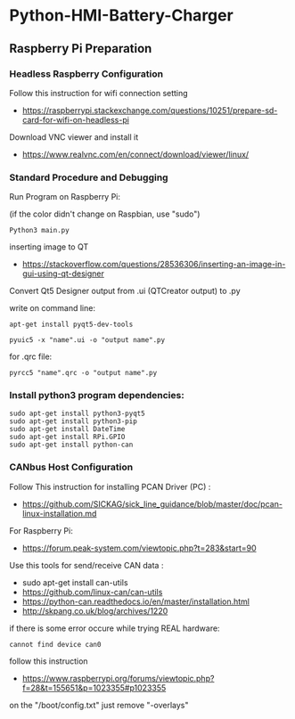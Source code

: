 # Python-HMI-Battery-Charger
## Raspberry Pi Preparation
### Headless Raspberry Configuration
Follow this instruction for wifi connection setting
* https://raspberrypi.stackexchange.com/questions/10251/prepare-sd-card-for-wifi-on-headless-pi

Download VNC viewer and install it
* https://www.realvnc.com/en/connect/download/viewer/linux/

### Standard Procedure and Debugging
Run Program on Raspberry Pi:

(if the color didn't change on Raspbian, use "sudo")
```
Python3 main.py 
```

inserting image to QT
* https://stackoverflow.com/questions/28536306/inserting-an-image-in-gui-using-qt-designer

Convert Qt5 Designer output from .ui (QTCreator output) to .py 

write on command line:
```
apt-get install pyqt5-dev-tools

pyuic5 -x "name".ui -o "output name".py
```
for .qrc file:
```
pyrcc5 "name".qrc -o "output name".py
```

### Install python3 program dependencies:
```
sudo apt-get install python3-pyqt5
sudo apt-get install python3-pip
sudo apt-get install DateTime
sudo apt-get install RPi.GPIO
sudo apt-get install python-can
```
### CANbus Host Configuration
Follow This instruction for installing PCAN Driver (PC) :
* https://github.com/SICKAG/sick_line_guidance/blob/master/doc/pcan-linux-installation.md

For Raspberry Pi:
* https://forum.peak-system.com/viewtopic.php?t=283&start=90

Use this tools for send/receive CAN data :
* sudo apt-get install can-utils
* https://github.com/linux-can/can-utils
* https://python-can.readthedocs.io/en/master/installation.html
* http://skpang.co.uk/blog/archives/1220

if there is some error occure while trying REAL hardware:
```
cannot find device can0
```
follow this instruction
* https://www.raspberrypi.org/forums/viewtopic.php?f=28&t=155651&p=1023355#p1023355

on the "/boot/config.txt" just remove "-overlays"

